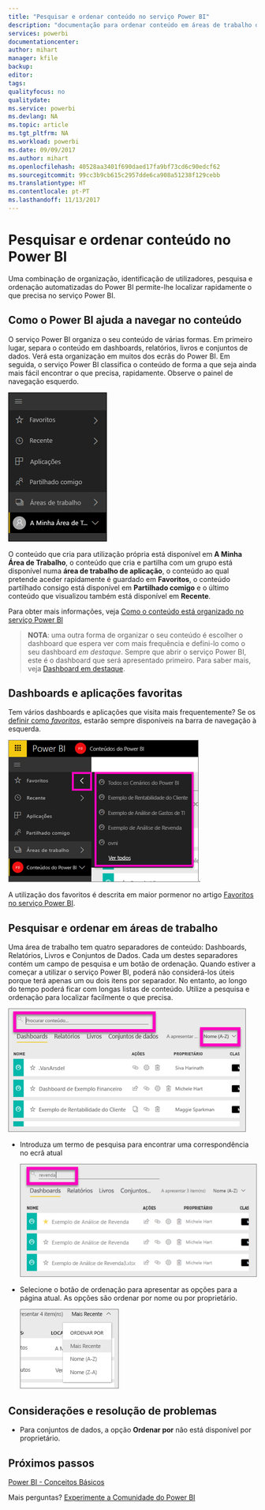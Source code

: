 ```yaml
---
title: "Pesquisar e ordenar conteúdo no serviço Power BI"
description: "documentação para ordenar conteúdo em áreas de trabalho do Power BI"
services: powerbi
documentationcenter: 
author: mihart
manager: kfile
backup: 
editor: 
tags: 
qualityfocus: no
qualitydate: 
ms.service: powerbi
ms.devlang: NA
ms.topic: article
ms.tgt_pltfrm: NA
ms.workload: powerbi
ms.date: 09/09/2017
ms.author: mihart
ms.openlocfilehash: 40528aa3401f690daed17fa9bf73cd6c90edcf62
ms.sourcegitcommit: 99cc3b9cb615c2957dde6ca908a51238f129cebb
ms.translationtype: HT
ms.contentlocale: pt-PT
ms.lasthandoff: 11/13/2017
---
```

# <a name="searching-and-sorting-content-in-power-bi"></a>Pesquisar e ordenar conteúdo no Power BI
Uma combinação de organização, identificação de utilizadores, pesquisa e ordenação automatizadas do Power BI permite-lhe localizar rapidamente o que precisa no serviço Power BI.

## <a name="how-power-bi-helps-you-navigate-your-content"></a>Como o Power BI ajuda a navegar no conteúdo
O serviço Power BI organiza o seu conteúdo de várias formas.  Em primeiro lugar, separa o conteúdo em dashboards, relatórios, livros e conjuntos de dados. Verá esta organização em muitos dos ecrãs do Power BI. Em seguida, o serviço Power BI classifica o conteúdo de forma a que seja ainda mais fácil encontrar o que precisa, rapidamente. Observe o painel de navegação esquerdo.

![](media/service-navigation-search-filter-sort/power-bi-newnav.png)

O conteúdo que cria para utilização própria está disponível em **A Minha Área de Trabalho**, o conteúdo que cria e partilha com um grupo está disponível numa **área de trabalho de aplicação**, o conteúdo ao qual pretende aceder rapidamente é guardado em **Favoritos**, o conteúdo partilhado consigo está disponível em **Partilhado comigo** e o último conteúdo que visualizou também está disponível em **Recente**.

Para obter mais informações, veja [Como o conteúdo está organizado no serviço Power BI](service-basic-concepts.md)

> **NOTA**: uma outra forma de organizar o seu conteúdo é escolher o dashboard que espera ver com mais frequência e defini-lo como o seu dashboard *em destaque*. Sempre que abrir o serviço Power BI, este é o dashboard que será apresentado primeiro. Para saber mais, veja [Dashboard em destaque](service-dashboard-featured.md).
> 
> 

## <a name="favorite-dashboards-and-apps"></a>Dashboards e aplicações favoritas
Tem vários dashboards e aplicações que visita mais frequentemente? Se os [definir como *favoritos*](service-dashboard-favorite.md), estarão sempre disponíveis na barra de navegação à esquerda.

![](media/service-navigation-search-filter-sort/power-bi-favorite-flyout.png).

A utilização dos favoritos é descrita em maior pormenor no artigo [Favoritos no serviço Power BI](service-dashboard-favorite.md).

## <a name="searching-and-sorting-in-workspaces"></a>Pesquisar e ordenar em áreas de trabalho
Uma área de trabalho tem quatro separadores de conteúdo: Dashboards, Relatórios, Livros e Conjuntos de Dados.  Cada um destes separadores contém um campo de pesquisa e um botão de ordenação.  Quando estiver a começar a utilizar o serviço Power BI, poderá não considerá-los úteis porque terá apenas um ou dois itens por separador.  No entanto, ao longo do tempo poderá ficar com longas listas de conteúdo.  Utilize a pesquisa e ordenação para localizar facilmente o que precisa.

![](media/service-navigation-search-filter-sort/power-bi-search-sort2.png)

* Introduza um termo de pesquisa para encontrar uma correspondência no ecrã atual
  
   ![](media/service-navigation-search-filter-sort/power-bi-search2.png)
* Selecione o botão de ordenação para apresentar as opções para a página atual. As opções são ordenar por nome ou por proprietário.
  
   ![](media/service-navigation-search-filter-sort/power-bi-sort-alpha.png)

## <a name="considerations-and-troubleshooting"></a>Considerações e resolução de problemas
* Para conjuntos de dados, a opção **Ordenar por** não está disponível por proprietário.

## <a name="next-steps"></a>Próximos passos
[Power BI - Conceitos Básicos](service-basic-concepts.md)

Mais perguntas? [Experimente a Comunidade do Power BI](http://community.powerbi.com/)

